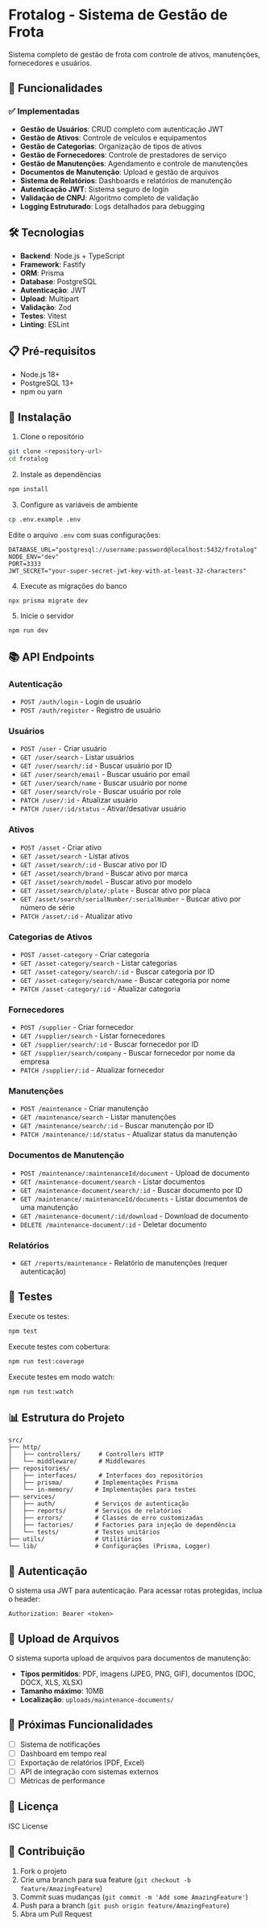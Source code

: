 # Frotalog - Sistema de Gestão de Frota

Sistema completo de gestão de frota com controle de ativos, manutenções, fornecedores e usuários.

## 🚀 Funcionalidades

### ✅ Implementadas
- **Gestão de Usuários**: CRUD completo com autenticação JWT
- **Gestão de Ativos**: Controle de veículos e equipamentos
- **Gestão de Categorias**: Organização de tipos de ativos
- **Gestão de Fornecedores**: Controle de prestadores de serviço
- **Gestão de Manutenções**: Agendamento e controle de manutenções
- **Documentos de Manutenção**: Upload e gestão de arquivos
- **Sistema de Relatórios**: Dashboards e relatórios de manutenção
- **Autenticação JWT**: Sistema seguro de login
- **Validação de CNPJ**: Algoritmo completo de validação
- **Logging Estruturado**: Logs detalhados para debugging

## 🛠️ Tecnologias

- **Backend**: Node.js + TypeScript
- **Framework**: Fastify
- **ORM**: Prisma
- **Database**: PostgreSQL
- **Autenticação**: JWT
- **Upload**: Multipart
- **Validação**: Zod
- **Testes**: Vitest
- **Linting**: ESLint

## 📋 Pré-requisitos

- Node.js 18+
- PostgreSQL 13+
- npm ou yarn

## 🚀 Instalação

1. Clone o repositório
```bash
git clone <repository-url>
cd frotalog
```

2. Instale as dependências
```bash
npm install
```

3. Configure as variáveis de ambiente
```bash
cp .env.example .env
```

Edite o arquivo `.env` com suas configurações:
```env
DATABASE_URL="postgresql://username:password@localhost:5432/frotalog"
NODE_ENV="dev"
PORT=3333
JWT_SECRET="your-super-secret-jwt-key-with-at-least-32-characters"
```

4. Execute as migrações do banco
```bash
npx prisma migrate dev
```

5. Inicie o servidor
```bash
npm run dev
```

## 📚 API Endpoints

### Autenticação
- `POST /auth/login` - Login de usuário
- `POST /auth/register` - Registro de usuário

### Usuários
- `POST /user` - Criar usuário
- `GET /user/search` - Listar usuários
- `GET /user/search/:id` - Buscar usuário por ID
- `GET /user/search/email` - Buscar usuário por email
- `GET /user/search/name` - Buscar usuário por nome
- `GET /user/search/role` - Buscar usuário por role
- `PATCH /user/:id` - Atualizar usuário
- `PATCH /user/:id/status` - Ativar/desativar usuário

### Ativos
- `POST /asset` - Criar ativo
- `GET /asset/search` - Listar ativos
- `GET /asset/search/:id` - Buscar ativo por ID
- `GET /asset/search/brand` - Buscar ativo por marca
- `GET /asset/search/model` - Buscar ativo por modelo
- `GET /asset/search/plate/:plate` - Buscar ativo por placa
- `GET /asset/search/serialNumber/:serialNumber` - Buscar ativo por número de série
- `PATCH /asset/:id` - Atualizar ativo

### Categorias de Ativos
- `POST /asset-category` - Criar categoria
- `GET /asset-category/search` - Listar categorias
- `GET /asset-category/search/:id` - Buscar categoria por ID
- `GET /asset-category/search/name` - Buscar categoria por nome
- `PATCH /asset-category/:id` - Atualizar categoria

### Fornecedores
- `POST /supplier` - Criar fornecedor
- `GET /supplier/search` - Listar fornecedores
- `GET /supplier/search/:id` - Buscar fornecedor por ID
- `GET /supplier/search/company` - Buscar fornecedor por nome da empresa
- `PATCH /supplier/:id` - Atualizar fornecedor

### Manutenções
- `POST /maintenance` - Criar manutenção
- `GET /maintenance/search` - Listar manutenções
- `GET /maintenance/search/:id` - Buscar manutenção por ID
- `PATCH /maintenance/:id/status` - Atualizar status da manutenção

### Documentos de Manutenção
- `POST /maintenance/:maintenanceId/document` - Upload de documento
- `GET /maintenance-document/search` - Listar documentos
- `GET /maintenance-document/search/:id` - Buscar documento por ID
- `GET /maintenance/:maintenanceId/documents` - Listar documentos de uma manutenção
- `GET /maintenance-document/:id/download` - Download de documento
- `DELETE /maintenance-document/:id` - Deletar documento

### Relatórios
- `GET /reports/maintenance` - Relatório de manutenções (requer autenticação)

## 🧪 Testes

Execute os testes:
```bash
npm test
```

Execute testes com cobertura:
```bash
npm run test:coverage
```

Execute testes em modo watch:
```bash
npm run test:watch
```

## 📊 Estrutura do Projeto

```
src/
├── http/
│   ├── controllers/     # Controllers HTTP
│   └── middleware/      # Middlewares
├── repositories/
│   ├── interfaces/      # Interfaces dos repositórios
│   ├── prisma/         # Implementações Prisma
│   └── in-memory/      # Implementações para testes
├── services/
│   ├── auth/           # Serviços de autenticação
│   ├── reports/        # Serviços de relatórios
│   ├── errors/         # Classes de erro customizadas
│   ├── factories/      # Factories para injeção de dependência
│   └── tests/          # Testes unitários
├── utils/              # Utilitários
└── lib/                # Configurações (Prisma, Logger)
```

## 🔐 Autenticação

O sistema usa JWT para autenticação. Para acessar rotas protegidas, inclua o header:

```
Authorization: Bearer <token>
```

## 📁 Upload de Arquivos

O sistema suporta upload de arquivos para documentos de manutenção:

- **Tipos permitidos**: PDF, imagens (JPEG, PNG, GIF), documentos (DOC, DOCX, XLS, XLSX)
- **Tamanho máximo**: 10MB
- **Localização**: `uploads/maintenance-documents/`

## 🎯 Próximas Funcionalidades

- [ ] Sistema de notificações
- [ ] Dashboard em tempo real
- [ ] Exportação de relatórios (PDF, Excel)
- [ ] API de integração com sistemas externos
- [ ] Métricas de performance

## 📝 Licença

ISC License

## 👥 Contribuição

1. Fork o projeto
2. Crie uma branch para sua feature (`git checkout -b feature/AmazingFeature`)
3. Commit suas mudanças (`git commit -m 'Add some AmazingFeature'`)
4. Push para a branch (`git push origin feature/AmazingFeature`)
5. Abra um Pull Request

